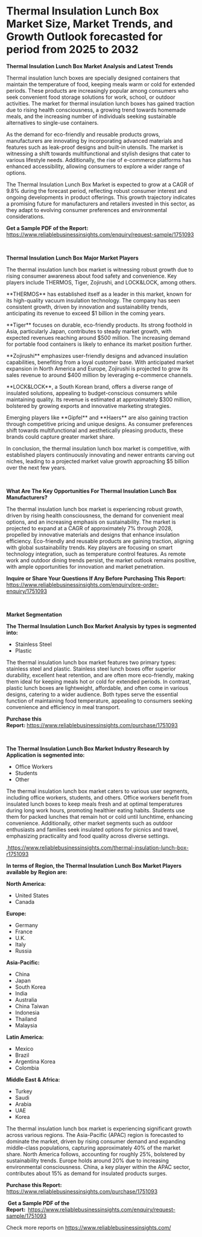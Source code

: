 <p><h1>Thermal Insulation Lunch Box Market Size, Market Trends, and Growth Outlook forecasted for period from 2025 to 2032</h1></p><p><strong>Thermal Insulation Lunch Box Market Analysis and Latest Trends</strong></p>
<p><p>Thermal insulation lunch boxes are specially designed containers that maintain the temperature of food, keeping meals warm or cold for extended periods. These products are increasingly popular among consumers who seek convenient food storage solutions for work, school, or outdoor activities. The market for thermal insulation lunch boxes has gained traction due to rising health consciousness, a growing trend towards homemade meals, and the increasing number of individuals seeking sustainable alternatives to single-use containers.</p><p>As the demand for eco-friendly and reusable products grows, manufacturers are innovating by incorporating advanced materials and features such as leak-proof designs and built-in utensils. The market is witnessing a shift towards multifunctional and stylish designs that cater to various lifestyle needs. Additionally, the rise of e-commerce platforms has enhanced accessibility, allowing consumers to explore a wider range of options.</p><p>The Thermal Insulation Lunch Box Market is expected to grow at a CAGR of 9.8% during the forecast period, reflecting robust consumer interest and ongoing developments in product offerings. This growth trajectory indicates a promising future for manufacturers and retailers invested in this sector, as they adapt to evolving consumer preferences and environmental considerations.</p></p>
<p><strong>Get a Sample PDF of the Report:&nbsp;</strong> <a href="https://www.reliablebusinessinsights.com/enquiry/request-sample/1751093?utm_campaign=2248&utm_medium=2&utm_source=Github&utm_content=ia&utm_term=04042025&utm_id=thermal-insulation-lunch-box">https://www.reliablebusinessinsights.com/enquiry/request-sample/1751093</a></p>
<p>&nbsp;</p>
<p><strong>Thermal Insulation Lunch Box Major Market Players</strong></p>
<p><p>The thermal insulation lunch box market is witnessing robust growth due to rising consumer awareness about food safety and convenience. Key players include THERMOS, Tiger, Zojirushi, and LOCK&LOCK, among others. </p><p>**THERMOS** has established itself as a leader in this market, known for its high-quality vacuum insulation technology. The company has seen consistent growth, driven by innovation and sustainability trends, anticipating its revenue to exceed $1 billion in the coming years.</p><p>**Tiger** focuses on durable, eco-friendly products. Its strong foothold in Asia, particularly Japan, contributes to steady market growth, with expected revenues reaching around $500 million. The increasing demand for portable food containers is likely to enhance its market position further.</p><p>**Zojirushi** emphasizes user-friendly designs and advanced insulation capabilities, benefiting from a loyal customer base. With anticipated market expansion in North America and Europe, Zojirushi is projected to grow its sales revenue to around $400 million by leveraging e-commerce channels.</p><p>**LOCK&LOCK**, a South Korean brand, offers a diverse range of insulated solutions, appealing to budget-conscious consumers while maintaining quality. Its revenue is estimated at approximately $300 million, bolstered by growing exports and innovative marketing strategies.</p><p>Emerging players like **Gipfel** and **Haers** are also gaining traction through competitive pricing and unique designs. As consumer preferences shift towards multifunctional and aesthetically pleasing products, these brands could capture greater market share. </p><p>In conclusion, the thermal insulation lunch box market is competitive, with established players continuously innovating and newer entrants carving out niches, leading to a projected market value growth approaching $5 billion over the next few years.</p></p>
<p>&nbsp;</p>
<p><strong>What Are The Key Opportunities For Thermal Insulation Lunch Box Manufacturers?</strong></p>
<p><p>The thermal insulation lunch box market is experiencing robust growth, driven by rising health consciousness, the demand for convenient meal options, and an increasing emphasis on sustainability. The market is projected to expand at a CAGR of approximately 7% through 2028, propelled by innovative materials and designs that enhance insulation efficiency. Eco-friendly and reusable products are gaining traction, aligning with global sustainability trends. Key players are focusing on smart technology integration, such as temperature control features. As remote work and outdoor dining trends persist, the market outlook remains positive, with ample opportunities for innovation and market penetration.</p></p>
<p><strong>Inquire or Share Your Questions If Any Before Purchasing This Report:</strong> <a href="https://www.reliablebusinessinsights.com/enquiry/pre-order-enquiry/1751093?utm_campaign=2248&utm_medium=2&utm_source=Github&utm_content=ia&utm_term=04042025&utm_id=thermal-insulation-lunch-box">https://www.reliablebusinessinsights.com/enquiry/pre-order-enquiry/1751093</a></p>
<p>&nbsp;</p>
<p><strong>Market Segmentation</strong></p>
<p><strong>The Thermal Insulation Lunch Box Market Analysis by types is segmented into:</strong></p>
<p><ul><li>Stainless Steel</li><li>Plastic</li></ul></p>
<p><p>The thermal insulation lunch box market features two primary types: stainless steel and plastic. Stainless steel lunch boxes offer superior durability, excellent heat retention, and are often more eco-friendly, making them ideal for keeping meals hot or cold for extended periods. In contrast, plastic lunch boxes are lightweight, affordable, and often come in various designs, catering to a wider audience. Both types serve the essential function of maintaining food temperature, appealing to consumers seeking convenience and efficiency in meal transport.</p></p>
<p><strong>Purchase this Report:&nbsp;</strong><a href="https://www.reliablebusinessinsights.com/purchase/1751093?utm_campaign=2248&utm_medium=2&utm_source=Github&utm_content=ia&utm_term=04042025&utm_id=thermal-insulation-lunch-box">https://www.reliablebusinessinsights.com/purchase/1751093</a></p>
<p>&nbsp;</p>
<p><strong>The Thermal Insulation Lunch Box Market Industry Research by Application is segmented into:</strong></p>
<p><ul><li>Office Workers</li><li>Students</li><li>Other</li></ul></p>
<p><p>The thermal insulation lunch box market caters to various user segments, including office workers, students, and others. Office workers benefit from insulated lunch boxes to keep meals fresh and at optimal temperatures during long work hours, promoting healthier eating habits. Students use them for packed lunches that remain hot or cold until lunchtime, enhancing convenience. Additionally, other market segments such as outdoor enthusiasts and families seek insulated options for picnics and travel, emphasizing practicality and food quality across diverse settings.</p></p>
<p><a href="https://www.reliablebusinessinsights.com/thermal-insulation-lunch-box-r1751093?utm_campaign=2248&utm_medium=2&utm_source=Github&utm_content=ia&utm_term=04042025&utm_id=thermal-insulation-lunch-box">&nbsp;https://www.reliablebusinessinsights.com/thermal-insulation-lunch-box-r1751093</a></p>
<p><strong>In terms of Region, the Thermal Insulation Lunch Box Market Players available by Region are:</strong></p>
<p>
    <p> <strong> North America: </strong>
        <ul>
            <li>United States</li>
            <li>Canada</li>
        </ul>
        </p> 
    <p> <strong> Europe: </strong>
        <ul>
            <li>Germany</li>
            <li>France</li>
            <li>U.K.</li>
            <li>Italy</li>
            <li>Russia</li>
        </ul>
        </p> 
    <p> <strong> Asia-Pacific: </strong>
        <ul>
            <li>China</li>
            <li>Japan</li>
            <li>South Korea</li>
            <li>India</li>
            <li>Australia</li>
            <li>China Taiwan</li>
            <li>Indonesia</li>
            <li>Thailand</li>
            <li>Malaysia</li>
        </ul>
        </p> 
    <p> <strong> Latin America: </strong>
        <ul>
            <li>Mexico</li>
            <li>Brazil</li>
            <li>Argentina Korea</li>
            <li>Colombia</li>
        </ul>
        </p> 
    <p> <strong> Middle East & Africa: </strong>
        <ul>
            <li>Turkey</li>
            <li>Saudi</li>
            <li>Arabia</li>
            <li>UAE</li>
            <li>Korea</li>
        </ul>
    </p>
    </p>
<p><p>The thermal insulation lunch box market is experiencing significant growth across various regions. The Asia-Pacific (APAC) region is forecasted to dominate the market, driven by rising consumer demand and expanding middle-class populations, capturing approximately 40% of the market share. North America follows, accounting for roughly 25%, bolstered by sustainability trends. Europe holds around 20% due to increasing environmental consciousness. China, a key player within the APAC sector, contributes about 15% as demand for insulated products surges.</p></p>
<p><strong>Purchase this Report: </strong><a href="https://www.reliablebusinessinsights.com/purchase/1751093?utm_campaign=2248&utm_medium=2&utm_source=Github&utm_content=ia&utm_term=04042025&utm_id=thermal-insulation-lunch-box">https://www.reliablebusinessinsights.com/purchase/1751093</a></p>
<p>&nbsp;<strong>Get a Sample PDF of the Report:&nbsp;&nbsp;</strong><a href="https://www.reliablebusinessinsights.com/enquiry/request-sample/1751093?utm_campaign=2248&utm_medium=2&utm_source=Github&utm_content=ia&utm_term=04042025&utm_id=thermal-insulation-lunch-box">https://www.reliablebusinessinsights.com/enquiry/request-sample/1751093</a></p>
<p><strong></strong></p>
<p>Check more reports on <a href="https://www.reliablebusinessinsights.com/?utm_campaign=2248&utm_medium=2&utm_source=Github&utm_content=ia&utm_term=04042025&utm_id=thermal-insulation-lunch-box">https://www.reliablebusinessinsights.com/</a></p>